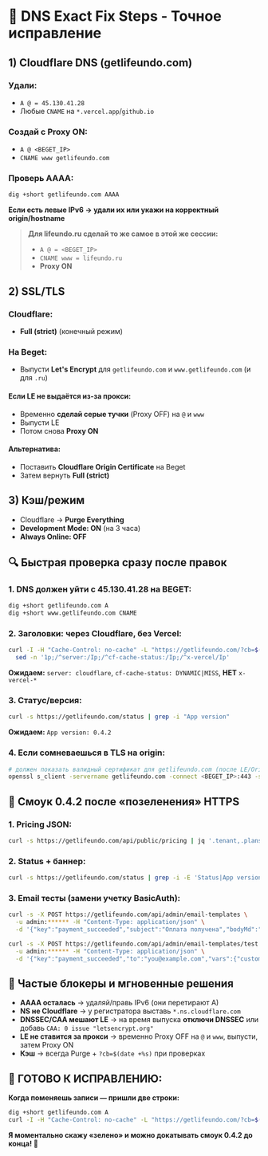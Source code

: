 # 🎯 DNS Exact Fix Steps - Точное исправление

## **1) Cloudflare DNS (getlifeundo.com)**

### **Удали:**
- `A @ = 45.130.41.28`
- Любые `CNAME` на `*.vercel.app`/`github.io`

### **Создай с Proxy ON:**
- `A @ <BEGET_IP>`
- `CNAME www getlifeundo.com`

### **Проверь AAAA:**
```bash
dig +short getlifeundo.com AAAA
```
**Если есть левые IPv6 → удали их или укажи на корректный origin/hostname**

> **Для lifeundo.ru сделай то же самое в этой же сессии:**
> - `A @ = <BEGET_IP>`
> - `CNAME www = lifeundo.ru`
> - **Proxy ON**

## **2) SSL/TLS**

### **Cloudflare:**
- **Full (strict)** (конечный режим)

### **На Beget:**
- Выпусти **Let's Encrypt** для `getlifeundo.com` и `www.getlifeundo.com` (и для `.ru`)

#### **Если LE не выдаётся из-за прокси:**
- Временно **сделай серые тучки** (Proxy OFF) на `@` и `www`
- Выпусти LE
- Потом снова **Proxy ON**

#### **Альтернатива:**
- Поставить **Cloudflare Origin Certificate** на Beget
- Затем вернуть **Full (strict)**

## **3) Кэш/режим**

- Cloudflare → **Purge Everything**
- **Development Mode: ON** (на 3 часа)
- **Always Online: OFF**

## **🔍 Быстрая проверка сразу после правок**

### **1. DNS должен уйти с 45.130.41.28 на BEGET:**
```bash
dig +short getlifeundo.com A
dig +short www.getlifeundo.com CNAME
```

### **2. Заголовки: через Cloudflare, без Vercel:**
```bash
curl -I -H "Cache-Control: no-cache" -L "https://getlifeundo.com/?cb=$(date +%s)" | \
  sed -n '1p;/^server:/Ip;/^cf-cache-status:/Ip;/^x-vercel/Ip'
```
**Ожидаем:** `server: cloudflare`, `cf-cache-status: DYNAMIC|MISS`, **НЕТ** `x-vercel-*`

### **3. Статус/версия:**
```bash
curl -s https://getlifeundo.com/status | grep -i "App version"
```
**Ожидаем:** `App version: 0.4.2`

### **4. Если сомневаешься в TLS на origin:**
```bash
# должен показать валидный сертификат для getlifeundo.com (после LE/OriginCert)
openssl s_client -servername getlifeundo.com -connect <BEGET_IP>:443 -showcerts | head -n 25
```

## **🧪 Смоук 0.4.2 после «позеленения» HTTPS**

### **1. Pricing JSON:**
```bash
curl -s https://getlifeundo.com/api/public/pricing | jq '.tenant,.plans[0]'
```

### **2. Status + баннер:**
```bash
curl -s https://getlifeundo.com/status | grep -i -E 'Status|App version'
```

### **3. Email тесты (замени учетку BasicAuth):**
```bash
curl -s -X POST https://getlifeundo.com/api/admin/email-templates \
  -u admin:****** -H "Content-Type: application/json" \
  -d '{"key":"payment_succeeded","subject":"Оплата получена","bodyMd":"**Спасибо, {{customer}}!** Платёж принят."}'

curl -s -X POST https://getlifeundo.com/api/admin/email-templates/test \
  -u admin:****** -H "Content-Type: application/json" \
  -d '{"key":"payment_succeeded","to":"you@example.com","vars":{"customer":"Иван"}}'
```

## **🚨 Частые блокеры и мгновенные решения**

- **AAAA осталась** → удаляй/правь IPv6 (они перетирают A)
- **NS не Cloudflare** → у регистратора выставь `*.ns.cloudflare.com`
- **DNSSEC/CAA мешают LE** → на время выпуска **отключи DNSSEC** или добавь `CAA: 0 issue "letsencrypt.org"`
- **LE не ставится за прокси** → временно Proxy OFF на `@` и `www`, выпусти, затем Proxy ON
- **Кэш** → всегда Purge + `?cb=$(date +%s)` при проверках

## **🎯 ГОТОВО К ИСПРАВЛЕНИЮ:**

**Когда поменяешь записи — пришли две строки:**
```bash
dig +short getlifeundo.com A
curl -I -H "Cache-Control: no-cache" -L "https://getlifeundo.com/?cb=$(date +%s)" | sed -n '1p;/^server:/Ip;/^cf-cache-status:/Ip;/^x-vercel/Ip'
```

**Я моментально скажу «зелено» и можно докатывать смоук 0.4.2 до конца! 🚀**


